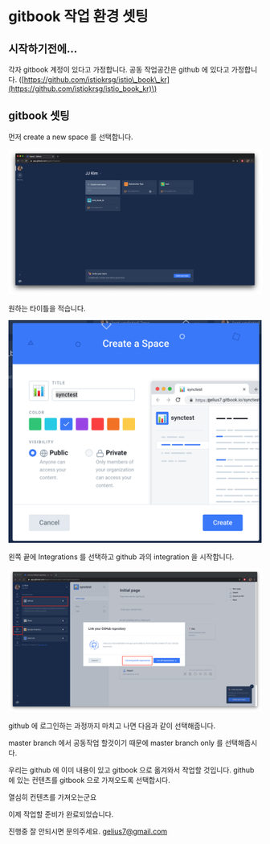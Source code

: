 # gitbook 작업 환경 셋팅

## 시작하기전에...

각자 gitbook 계정이 있다고 가정합니다. 공동 작업공간은 github 에 있다고 가정합니다. \([https://github.com/istiokrsg/istio\_book\_kr](https://github.com/istiokrsg/istio_book_kr)\)

## gitbook 셋팅

먼저 create a new space 를 선택합니다.

![](.gitbook/assets/gitbook1.png)

원하는 타이틀을 적습니다.

![](.gitbook/assets/gitbook2.png)

왼쪽 끝에 Integrations 를 선택하고 github 과의 integration 을 시작합니다.

![](.gitbook/assets/gitbook3.png)

github 에 로그인하는 과정까지 마치고 나면 다음과 같이 선택해줍니다.

master branch 에서 공동작업 할것이기 때문에 master branch only 를 선택해줍시다.

우리는 github 에 이미 내용이 있고 gitbook 으로 옮겨와서 작업할 것입니다. github 에 있는 컨텐츠를 gitbook 으로 가져오도록 선택합시다.

열심히 컨텐츠를 가져오는군요

이제 작업할 준비가 완료되었습니다.

진행중 잘 안되시면 문의주세요. gelius7@gmail.com

